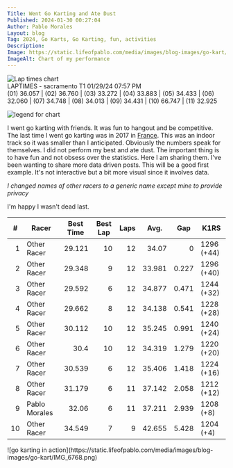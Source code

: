 ```yaml
---
Title: Went Go Karting and Ate Dust
Published: 2024-01-30 00:27:04
Author: Pablo Morales
Layout: blog
Tag: 2024, Go Karts, Go Karting, fun, activities
Description: 
Image: https://static.lifeofpablo.com/media/images/blog-images/go-kart/laps-chart.png
ImageAlt: Chart of my performance
---
```

<div class="measure center br2" markdown="1">

![Lap times chart](https://static.lifeofpablo.com/media/images/blog-images/go-kart/laps-chart.png)  
LAPTIMES - sacramento T1 01/29/24 07:57 PM  
(01) 36.057 | (02) 36.760 | (03) 33.272 | (04) 33.883 | (05) 34.433 | (06) 32.060 | (07) 34.748 | (08) 34.013 | (09) 34.431 | (10) 66.747 | (11) 32.925 

![legend for chart](https://static.lifeofpablo.com/media/images/blog-images/go-kart/legend.jpg)

I went go karting with friends. It was fun to hangout and be competitive. The last time I went go karting was in 2017 in [France](https://www.sunkarting.fr/#all). This was an indoor track so it was smaller than I anticipated.  Obviously the numbers speak for themselves. I did not perform my best and ate dust. The important thing is to have fun and not obsess over the statistics. Here I am sharing them. I've been wanting to share more data driven posts. This will be a good first example. It's not interactive but a bit more visual since it involves data. 

*I changed names of other racers to a generic name except mine to provide privacy*

I'm happy I wasn't dead last. 
</div>



<div class=" w-75 mw-100-ns center br2" markdown="1">
<div class="pa4">
  <div class="overflow-auto">
<table class="w-100 mw8 center table table-bordered table-hover table-condensed">
<thead><tr><th title="Field #1">#</th>
<th title="Field #2">Racer</th>
<th title="Field #3">Best Time</th>
<th title="Field #4">Best Lap</th>
<th title="Field #5">Laps</th>
<th title="Field #6">Avg.</th>
<th title="Field #7">Gap</th>
<th title="Field #8">K1RS</th>
</tr></thead>
<tbody><tr>
<td align="right">1</td>
<td>Other Racer</td>
<td align="right">29.121</td>
<td align="right">10</td>
<td align="right">12</td>
<td align="right">34.07</td>
<td align="right">0</td>
<td>1296 (+44)</td>
</tr>
<tr>
<td align="right">2</td>
<td>Other Racer</td>
<td align="right">29.348</td>
<td align="right">9</td>
<td align="right">12</td>
<td align="right">33.981</td>
<td align="right">0.227</td>
<td>1296 (+40)</td>
</tr>
<tr>
<td align="right">3</td>
<td>Other Racer</td>
<td align="right">29.592</td>
<td align="right">6</td>
<td align="right">12</td>
<td align="right">34.877</td>
<td align="right">0.471</td>
<td>1244 (+32)</td>
</tr>
<tr>
<td align="right">4</td>
<td>Other Racer</td>
<td align="right">29.662</td>
<td align="right">8</td>
<td align="right">12</td>
<td align="right">34.138</td>
<td align="right">0.541</td>
<td>1228 (+28)</td>
</tr>
<tr>
<td align="right">5</td>
<td>Other Racer</td>
<td align="right">30.112</td>
<td align="right">10</td>
<td align="right">12</td>
<td align="right">35.245</td>
<td align="right">0.991</td>
<td>1240 (+24)</td>
</tr>
<tr>
<td align="right">6</td>
<td>Other Racer</td>
<td align="right">30.4</td>
<td align="right">10</td>
<td align="right">12</td>
<td align="right">34.319</td>
<td align="right">1.279</td>
<td>1220 (+20)</td>
</tr>
<tr>
<td align="right">7</td>
<td>Other Racer</td>
<td align="right">30.539</td>
<td align="right">6</td>
<td align="right">12</td>
<td align="right">35.406</td>
<td align="right">1.418</td>
<td>1224 (+16)</td>
</tr>
<tr>
<td align="right">8</td>
<td>Other Racer</td>
<td align="right">31.179</td>
<td align="right">6</td>
<td align="right">11</td>
<td align="right">37.142</td>
<td align="right">2.058</td>
<td>1212 (+12)</td>
</tr>
<tr class="bg-washed-red">
<td align="right">9</td>
<td>Pablo Morales</td>
<td align="right">32.06</td>
<td align="right">6</td>
<td align="right">11</td>
<td align="right">37.211</td>
<td align="right">2.939</td>
<td>1208 (+8)</td>
</tr>
<tr>
<td align="right">10</td>
<td>Other Racer</td>
<td align="right">34.549</td>
<td align="right">7</td>
<td align="right">9</td>
<td align="right">42.655</td>
<td align="right">5.428</td>
<td>1204 (+4)</td>
</tr>
</tbody>
</table>
</div>
</div>
<div class=" w-75 mw-100-ns center br2" markdown="1">
![go karting in action](https://static.lifeofpablo.com/media/images/blog-images/go-kart/IMG_6768.png)
</div>
</div>


